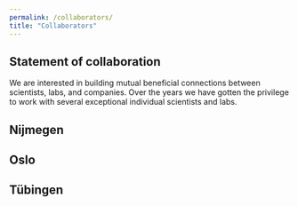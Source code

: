 ```yaml
---
permalink: /collaborators/
title: "Collaborators"
---
```


## Statement of collaboration
We are interested in building mutual beneficial connections between scientists, labs, and companies. Over the years we have gotten the privilege to work with several exceptional individual scientists and labs.

## Nijmegen

## Oslo

## Tübingen

